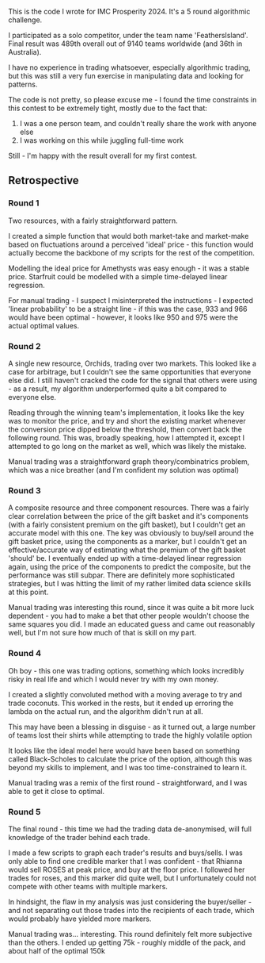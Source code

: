 This is the code I wrote for IMC Prosperity 2024. It's a 5 round algorithmic challenge. 

I participated as a solo competitor, under the team name 'FeathersIsland'. Final result was 489th overall out of 9140 teams worldwide (and 36th in Australia).

I have no experience in trading whatsoever, especially algorithmic trading, but this was still a very fun exercise in manipulating data and looking for patterns.

The code is not pretty, so please excuse me - I found the time constraints in this contest to be extremely tight, mostly due to the fact that:
1. I was a one person team, and couldn't really share the work with anyone else
2. I was working on this while juggling full-time work

Still - I'm happy with the result overall for my first contest.


## Retrospective
### Round 1
Two resources, with a fairly straightforward pattern.

I created a simple function that would both market-take and market-make based on fluctuations around a perceived 'ideal' price - this function would actually become the backbone of my scripts for the rest of the competition.

Modelling the ideal price for Amethysts was easy enough - it was a stable price. Starfruit could be modelled with a simple time-delayed linear regression.

For manual trading - I suspect I misinterpreted the instructions - I expected 'linear probability' to be a straight line - if this was the case, 933 and 966 would have been optimal - however, it looks like 950 and 975 were the actual optimal values.

### Round 2
A single new resource, Orchids, trading over two markets. This looked like a case for arbitrage, but I couldn't see the same opportunities that everyone else did. I still haven't cracked the code for the signal that others were using - as a result, my algorithm underperformed quite a bit compared to everyone else.

Reading through the winning team's implementation, it looks like the key was to monitor the price, and try and short the existing market whenever the conversion price dipped below the threshold, then convert back the following round. This was, broadly speaking, how I attempted it, except I attempted to go long on the market as well, which was likely the mistake.

Manual trading was a straightforward graph theory/combinatrics problem, which was a nice breather (and I'm confident my solution was optimal)

### Round 3
A composite resource and three component resources.
There was a fairly clear correlation between the price of the gift basket and it's components (with a fairly consistent premium on the gift basket), but I couldn't get an accurate model with this one.
The key was obviously to buy/sell around the gift basket price, using the components as a marker, but I couldn't get an effective/accurate way of estimating what the premium of the gift basket 'should' be.
I eventually ended up with a time-delayed linear regression again, using the price of the components to predict the composite, but the performance was still subpar. There are definitely more sophisticated strategies, but I was hitting the limit of my rather limited data science skills at this point.

Manual trading was interesting this round, since it was quite a bit more luck dependent - you had to make a bet that other people wouldn't choose the same squares you did. I made an educated guess and came out reasonably well, but I'm not sure how much of that is skill on my part.

### Round 4
Oh boy - this one was trading options, something which looks incredibly risky in real life and which I would never try with my own money.

I created a slightly convoluted method with a moving average to try and trade coconuts. This worked in the rests, but it ended up erroring the lambda on the actual run, and the algorithm didn't run at all.

This may have been a blessing in disguise - as it turned out, a large number of teams lost their shirts while attempting to trade the highly volatile option

It looks like the ideal model here would have been based on something called Black-Scholes to calculate the price of the option, although this was beyond my skills to implement, and I was too time-constrained to learn it.

Manual trading was a remix of the first round - straightforward, and I was able to get it close to optimal.

### Round 5
The final round - this time we had the trading data de-anonymised, will full knowledge of the trader behind each trade.

I made a few scripts to graph each trader's results and buys/sells. I was only able to find one credible marker that I was confident - that Rhianna would sell ROSES at peak price, and buy at the floor price. I followed her trades for roses, and this marker did quite well, but I unfortunately could not compete with other teams with multiple markers.

In hindsight, the flaw in my analysis was just considering the buyer/seller - and not separating out those trades into the recipients of each trade, which would probably have yielded more markers.

Manual trading was... interesting. This round definitely felt more subjective than the others. I ended up getting 75k - roughly middle of the pack, and about half of the optimal 150k
